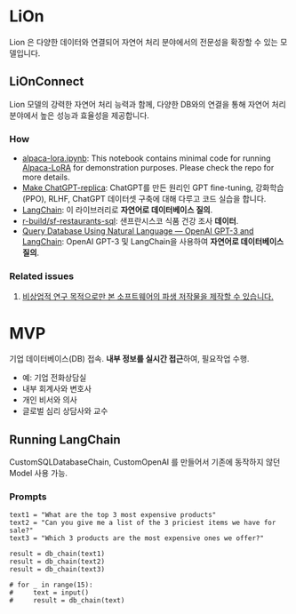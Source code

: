 # LiOn
Lion 은 다양한 데이터와 연결되어 자연어 처리 분야에서의 전문성을 확장할 수 있는 모델입니다.

## LiOnConnect
Lion 모델의 강력한 자연어 처리 능력과 함께, 다양한 DB와의 연결을 통해 자연어 처리 분야에서 높은 성능과 효율성을 제공합니다.

### How
- [alpaca-lora.ipynb](https://colab.research.google.com/drive/1eWAmesrW99p7e1nah5bipn0zikMb8XYC#scrollTo=upOB2AQJSW9-): This notebook contains minimal code for running [Alpaca-LoRA](https://github.com/tloen/alpaca-lora/) for demonstration purposes. Please check the repo for more details.
- [Make ChatGPT-replica](https://colab.research.google.com/drive/1UcLLV4mLtn8vxGk5U3TxiLNbVBealy16?usp=sharing):  ChatGPT를 만든 원리인 GPT fine-tuning, 강화학습(PPO), RLHF, ChatGPT 데이터셋 구축에 대해 다루고 코드 실습을 합니다.
- [LangChain](https://langchain.readthedocs.io/en/latest/index.html): 이 라이브러리로 **자연어로 데이터베이스 질의**.
- [r-build/sf-restaurants-sql](https://github.com/r-build/sf-restaurants-sql): 샌프란시스코 식품 건강 조사 **데이터**.
- [Query Database Using Natural Language — OpenAI GPT-3 and LangChain](https://blog.devgenius.io/query-database-using-natural-language-openai-gpt-3-d2403636527a): OpenAI GPT-3 및 LangChain을 사용하여 **자연어로 데이터베이스 질의**.

### Related issues
1. [비상업적 연구 목적으로만 본 소프트웨어의 파생 저작물을 제작할 수 있습니다.](https://docs.google.com/forms/d/e/1FAIpQLSfqNECQnMkycAp2jP4Z9TFX0cGR4uf7b_fBxjY_OjhJILlKGA/viewform)

# MVP
기업 데이터베이스(DB) 접속. **내부 정보를 실시간 접근**하여, 필요작업 수행.
- 예: 기업 전화상담실
- 내부 회계사와 변호사
- 개인 비서와 의사
- 글로벌 심리 상담사와 교수

## Running LangChain
CustomSQLDatabaseChain, CustomOpenAI 를 만들어서 기존에 동작하지 않던 Model 사용 가능.

### Prompts
```
text1 = "What are the top 3 most expensive products"
text2 = "Can you give me a list of the 3 priciest items we have for sale?"
text3 = "Which 3 products are the most expensive ones we offer?"

result = db_chain(text1)
result = db_chain(text2)
result = db_chain(text3)

# for _ in range(15):
#     text = input()
#     result = db_chain(text)
```
